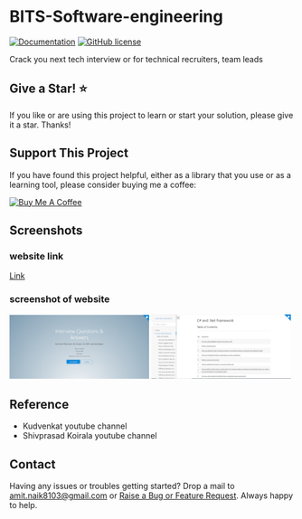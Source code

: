 # BITS-Software-engineering

[![Documentation](https://github.com/Amitpnk/interview-questions/actions/workflows/main.yaml/badge.svg)](https://github.com/Amitpnk/interview-questions/actions/workflows/main.yaml)
[![GitHub license](https://img.shields.io/badge/license-MIT-blue.svg)](https://github.com/Amitpnk/interview-questions/blob/develop/LICENSE)

Crack you next tech interview or for technical recruiters, team leads

## Give a Star! :star:

If you like or are using this project to learn or start your solution, please give it a star. Thanks!

## Support This Project

If you have found this project helpful, either as a library that you use or as a learning tool, please consider buying me a coffee:

<a href="https://www.buymeacoffee.com/codewithamit" target="_blank"><img src="https://www.buymeacoffee.com/assets/img/custom_images/orange_img.png" alt="Buy Me A Coffee" style="height: 41px !important;width: 174px !important" ></a>

## Screenshots

### website link

[Link](https://amitpnk.github.io/interview-questions)

### screenshot of website

<p float="left">
  <a href="https://amitpnk.github.io/interview-questions"><img alt="Simple theme cover page" src="https://raw.githubusercontent.com/Amitpnk/interview-questions/main/docs/img/screenshot-1.png" width="49%"></a>
  <a href="https://amitpnk.github.io/interview-questions"><img alt="Simple theme cover page" src="https://raw.githubusercontent.com/Amitpnk/interview-questions/main/docs/img/screenshot-2.png" width="49%"></a>
</p>

<!-- ![screenshot](./img/screenshot-1.png)

![screenshot](./img/screenshot-2.png) -->

## Reference

- Kudvenkat youtube channel
- Shivprasad Koirala youtube channel

## Contact

Having any issues or troubles getting started? Drop a mail to amit.naik8103@gmail.com or [Raise a Bug or Feature Request](https://github.com/Amitpnk/Clean-architecture-ASP.NET-Core/issues/new). Always happy to help.
